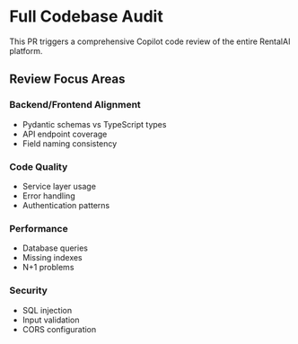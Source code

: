 # Full Codebase Audit

This PR triggers a comprehensive Copilot code review of the entire RentalAI platform.

## Review Focus Areas

### Backend/Frontend Alignment
- Pydantic schemas vs TypeScript types
- API endpoint coverage
- Field naming consistency

### Code Quality
- Service layer usage
- Error handling
- Authentication patterns

### Performance
- Database queries
- Missing indexes
- N+1 problems

### Security
- SQL injection
- Input validation
- CORS configuration
